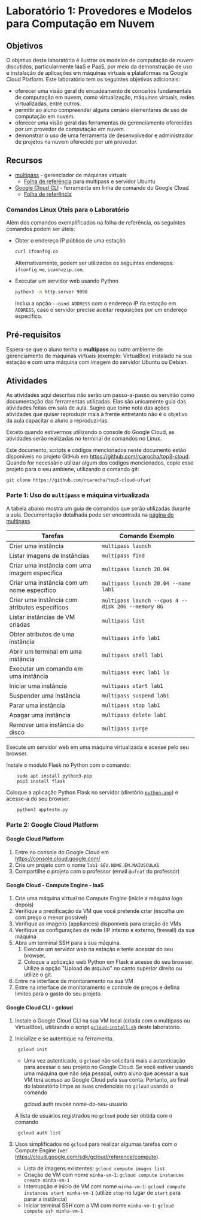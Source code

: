 # Laboratório 1: Provedores e Modelos para Computação em Nuvem

## Objetivos

O objetivo deste laboratório é ilustrar os modelos de computação de nuvem discutidos, particularmente IaaS e PaaS, por meio da demonstração de uso e instalação de aplicações em máquinas virtuais e plataformas na Google Cloud Platform. Este laboratório tem os seguintes objetivos adicionais:

- oferecer uma visão geral do encadeamento de conceitos fundamentais de computação em nuvem, como virtualização, máquinas virtuais, redes virtualizadas, entre outros.
- permitir ao aluno compreender alguns cenário elementares de uso de computação em nuvem.
- oferecer uma visão geral das ferramentas de gerenciamento oferecidas por um provedor de computação em nuvem.
- demonstrar o uso de uma ferramenta de desenvolvedor e administrador de projetos na nuvem oferecido por um provedor.


## Recursos

* [multipass](https://multipass.run/docs/tutorials) - gerenciador de máquinas virtuais
  * [Folha de referência](https://assets.ubuntu.com/v1/f401c3f4-Ubuntu_Server_CLI_pro_tips_2020-04.pdf) para multipass e servidor Ubuntu
* [Google Cloud CLI](https://cloud.google.com/sdk/gcloud/reference) - ferramenta em linha de comando do Google Cloud
  * [Folha de referência](https://cloud.google.com/sdk/docs/cheatsheet?hl=pt-br)

### Comandos Linux Úteis para o Laboratório

Além dos comandos exemplificados na folha de referência, os seguintes comandos podem ser úteis:

* Obter o endereço IP público de uma estação

  ```sh
  curl ifconfig.co
  ```

  Alternativamente, podem ser utilizados os seguintes endereços: `ifconfig.me`, `icanhazip.com`.

* Executar um servidor web usando Python

  ```sh
  python3 -m http.server 9090
  ```

  Inclua a opção `--bind ADDRESS` com o endereço IP da estação em `ADDRESS`, caso o servidor precise aceitar requisições por um endereço específico.


## Pré-requisitos

Espera-se que o aluno tenha o **multipass** ou outro ambiente de gerenciamento de máquinas virtuais (exemplo: VirtualBox) instalado na sua estação e com uma máquina com imagem do servidor Ubuntu ou Debian.

## Atividades

As atividades aqui descritas não serão um passo-a-passo ou servirão como documentação das ferramentas utilizadas. Elas são unicamente guia das atividades feitas em sala de aula. Sugiro que tome nota das ações atividades que quiser reproduzir mais à frente entretanto não é o objetivo da aula capacitar o aluno a reproduzi-las.

Exceto quando estivermos utilizando o console do Google Cloud, as atividades serão realizadas no terminal de comandos no Linux.

Este documento, scripts e códigos mencionados neste documento estão disponíveis no projeto GitHub em <https://github.com/rcarocha/top3-cloud>. Quando for necessário utilizar algum dos códigos mencionados, copie esse projeto para o seu ambiene, utilizando o comando git:

    git clone https://github.com/rcarocha/top3-cloud-ufcat

### Parte 1: Uso do `multipass` e máquina virtualizada

A tabela abaixo mostra um guia de comandos que serão utilizadas durante a aula. Documentação detalhada pode ser encontrada na [página do multipass](https://multipass.run/docs/how-to-guides).

| Tarefas                                       | Comando Exemplo          |
|-----------------------------------------------|--------------------------|
| Criar uma instância                           | `multipass launch`       |
| Listar imagens de instâncias                  | `multipass find`         |
| Criar uma instância com uma imagem específica | `multipass launch 20.04` |
| Criar uma instância com um nome específico    | `multipass launch 20.04 --name lab1` |
| Criar uma instância com atributos específicos | `multipass launch --cpus 4 --disk 20G --memory 8G` |
| Listar instâncias de VM criadas               | `multipass list`         |
| Obter atributos de uma instância              | `multipass info lab1`    |
| Abrir um terminal em uma instância            | `multipass shell lab1`   |
| Executar um comando em uma instância          | `multipass exec lab1 ls` |
| Iniciar uma instância                         | `multipass start lab1`   |
| Suspender uma instância                       | `multipass suspend lab1` |
| Parar uma instância                           | `multipass stop lab1`    |
| Apagar uma instância                          | `multipass delete lab1`  |
| Remover uma instância do disco                | `multipass purge`        |

Execute um servidor web em uma máquina virtualizada e acesse pelo seu browser.

Instale o módulo Flask no Python com o comando:

        sudo apt install python3-pip
        pip3 install flask

Coloque a aplicação Python Flask no servidor (diretório [`python-app`](python-app)) e acesse-a do seu browser.

        python3 appteste.py

### Parte 2: Google Cloud Platform

#### Google Cloud Platform

1. Entre no console do Google Cloud em <https://console.cloud.google.com/>
2. Crie um projeto com o nome `lab1-SEU.NOME.EM.MAIUSCULAS`
3. Compartilhe o projeto com o professor (email `@ufcat` do professor)

#### Google Cloud - Compute Engine - IaaS

1. Crie uma máquina virtual no Compute Engine (inicie a máquina logo depois)
2. Verifique a precificação da VM que você pretende criar (escolha um com preço o menor possível)
3. Verifique as imagens (appliances) disponíveis para criação de VMs
4. Verifique as configurações de rede (IP interno e externo, firewall) da sua máquina
5. Abra um terminal SSH para a sua máquina.
   1. Execute um servidor web na estação e tente acessar do seu browser.
   2. Coloque a aplicação web Python em Flask e acesse do seu browser. Utilize a opção "Upload de arquivo" no canto superior direito ou utilize o git.
6. Entre na interface de monitoramento na sua VM
7. Entre na interface de monitoramento e controle de preços e defina limites para o gasto do seu projeto.

#### Google Cloud CLI - gcloud

1. Instale o Google Cloud CLI na sua VM local (criada com o multipass ou VirtualBox), utilizando o script [`gcloud-install.sh`](scripts/gcloud-install.sh) deste laboratório.
2. Inicialize e se autentique na ferramenta.

        gcloud init

   * Uma vez autenticado, o `gcloud` não solicitará mais a autenticação para acessar o seu projeto no Google Cloud. Se você estiver usando uma máquina que não seja pessoal, outro aluno que acessar a sua VM terá acesso ao Google Cloud pela sua conta. Portanto, ao final do laboratório limpe as suas credenciais no `gcloud` usando o comando

        gcloud auth revoke nome-do-seu-usuario

   A lista de usuários registrados no `gcloud` pode ser obtida com o comando

        gcloud auth list

3. Usos simplificados no `gcloud` para realizar algumas tarefas com o Compute Engine (ver <https://cloud.google.com/sdk/gcloud/reference/compute>).

   * Lista de imagens existentes: `gcloud compute images list`
   * Criação de VM com nome `minha-vm-1`: `gcloud compute instances create minha-vm-1`
   * Interrupção e início de VM com nome `minha-vm-1`: `gcloud compute instances start minha-vm-1` (utilize `stop` no lugar de `start` para parar a instância)
   * Iniciar terminal SSH com a VM com nome `minha-vm-1`: `gcloud compute ssh minha-vm-1`

   <!--
#### Google Cloud Run - PaaS

https://github.com/GoogleCloudPlatform/python-docs-samples/tree/7d13ba8da63d1ff70ac25b77de529c6587f8f141/run

exemplo de serviço web python simples
https://cloud.google.com/run/docs/quickstarts/build-and-deploy/deploy-python-service?hl=pt-br
-->



